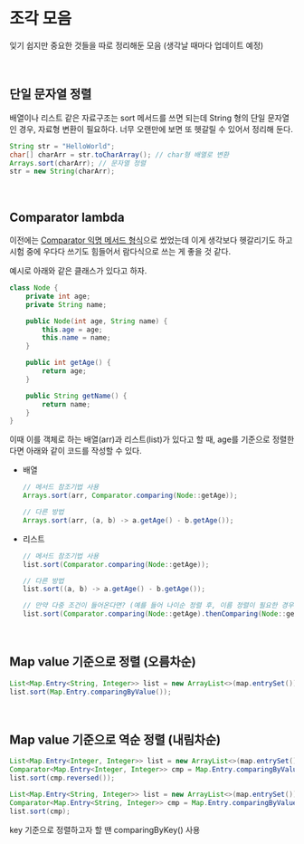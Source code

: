 # 조각 모음

잊기 쉽지만 중요한 것들을 따로 정리해둔 모음 (생각날 때마다 업데이트 예정)

<br>

## 단일 문자열 정렬

배열이나 리스트 같은 자료구조는 sort 메서드를 쓰면 되는데 String 형의 단일 문자열인 경우, 자료형 변환이 필요하다. 너무 오랜만에 보면 또 헷갈릴 수 있어서 정리해 둔다.

```java
String str = "HelloWorld";
char[] charArr = str.toCharArray(); // char형 배열로 변환
Arrays.sort(charArr); // 문자열 정렬
str = new String(charArr); 
```

<br>

## Comparator lambda

이전에는 [Comparator 익명 메서드 형식](https://github.com/hjyeon-n/Algorithm_study/blob/master/Problem%20Solving/Comparable%EA%B3%BC%20Comparator.md)으로 썼었는데 이게 생각보다 헷갈리기도 하고 시험 중에 우다다 쓰기도 힘들어서 람다식으로 쓰는 게 좋을 것 같다.

예시로 아래와 같은 클래스가 있다고 하자.

```java
class Node {
    private int age;
    private String name;

    public Node(int age, String name) {
        this.age = age;
        this.name = name;
    }

    public int getAge() {
        return age;
    }

    public String getName() {
        return name;
    }
}
```

이때 이를 객체로 하는 배열(arr)과 리스트(list)가 있다고 할 때, age를 기준으로 정렬한다면 아래와 같이 코드를 작성할 수 있다.

+ 배열
  
  ```java
  // 메서드 참조기법 사용
  Arrays.sort(arr, Comparator.comparing(Node::getAge)); 
  
  // 다른 방법
  Arrays.sort(arr, (a, b) -> a.getAge() - b.getAge());
  ```

+ 리스트
  
  ```java
  // 메서드 참조기법 사용
  list.sort(Comparator.comparing(Node::getAge));
  
  // 다른 방법
  list.sort((a, b) -> a.getAge() - b.getAge());
  
  // 만약 다중 조건이 들어온다면? (예를 들어 나이순 정렬 후, 이름 정렬이 필요한 경우)
  list.sort(Comparator.comparing(Node::getAge).thenComparing(Node::getName));
  ```

<br>

## Map value 기준으로 정렬 (오름차순)
``` java
List<Map.Entry<String, Integer>> list = new ArrayList<>(map.entrySet());
list.sort(Map.Entry.comparingByValue());
```
<br>

## Map value 기준으로 역순 정렬 (내림차순)

```java
List<Map.Entry<Integer, Integer>> list = new ArrayList<>(map.entrySet());
Comparator<Map.Entry<Integer, Integer>> cmp = Map.Entry.comparingByValue();
list.sort(cmp.reversed());
```

``` java
List<Map.Entry<String, Integer>> list = new ArrayList<>(map.entrySet());
Comparator<Map.Entry<String, Integer>> cmp = Map.Entry.comparingByValue(Comparator.reverseOrder());
list.sort(cmp);
```

key 기준으로 정렬하고자 할 땐 comparingByKey() 사용

